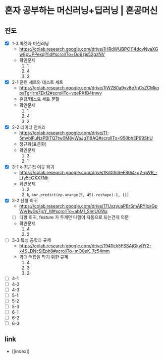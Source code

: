 # 혼자 공부하는 머신러닝+딥러닝 | 혼공머신

## 진도
- [X] 1-3 마켓과 머신러닝
  + https://colab.research.google.com/drive/1HRdWUBPC114dcvNyaXGw8pUPPexqIYid#scrollTo=Oo9zjs52gzNV
  - 확인문제
    1. 1
    2. 4
    3. 2
- [X] 2-1 훈련 세트와 테스트 세트
  + https://colab.research.google.com/drive/1jWZB0a9yv8e7nCsZCMkqpaTgHrm7Ekf2#scrollTo=vqeRKfB4tnwv
  - 훈련/테스트 세트 분할
  - 확인문제
    1. 1
    2. 4
    3. 2
- [X] 2-2 데이터 전처리
  + https://colab.research.google.com/drive/11-5mvblFuNzPBlTQ7tw0M8yWaJg118AQ#scrollTo=950bhEP99ShU
  - 정규화(표준화)
  - 확인문제
    1. 3
    2. 1
- [X] 3-1 k-최근접 이웃 회귀
  + https://colab.research.google.com/drive/1KdGhISeE80i4-g2-pWR_-Lfy5cGXX7Nh 
  - 확인문제
    1. 2
    2. `k`, `knr.predict(np.arange(5, 45).reshape(-1, 1))`
- [X] 3-2 선형 회귀
  + https://colab.research.google.com/drive/17UxzyuaPBrSmARYIxaGpWw1wGs7jxY_M#scrollTo=abMI_SImUGWa
  - [ ] 다항 회귀, feature 가 두개면 다행이 자동으로 되는건지 의문
  - 확인문제
    1. 4
    2. 2
- [ ] 3-3 특성 공학과 규제
  + https://colab.research.google.com/drive/1941lck5FSSAjGkyRY2-x4SLDNcSlEph8#scrollTo=mO0eK_7c54mm
  - 과대 적합을 막기 위한 규제
    1. 4
    2. 3
    3. 2
- [ ] 4-1
- [ ] 4-2
- [ ] 4-3
- [ ] 5-1
- [ ] 5-2
- [ ] 5-3
- [ ] 6-1
- [ ] 6-2
- [ ] 6-3
## link
- [[index]]
